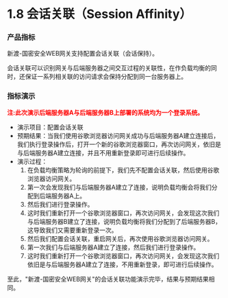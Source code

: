 # 1.8 会话关联（Session Affinity）

### 产品指标

新渡-国密安全WEB网关支持配置会话关联（会话保持）。

会话关联可以识别网关与后端服务器之间交互过程的关联性，在作负载均衡的同时，还保证一系列相关联的访问请求会保持分配到同一台服务器上。

### 指标演示

<p style="color:red;font-weight:bold">
       注:此次演示后端服务器A与后端服务器B上部署的系统均为一个登录系统。
</p>

* 演示项目：配置会话关联
* 预期结果：当我们使用谷歌浏览器访问网关成功与后端服务器A建立连接后，我们执行登录操作后，打开一个新的谷歌浏览器窗口，再次访问网关，依旧是与后端服务器A建立连接，并且不用重新登录即可进行后续操作。
* 演示过程：
  1. 在负载均衡策略为轮询的前提下，我们先不配置会话关联，然后使用谷歌浏览器访问网关。
  2. 第一次会发现我们与后端服务器A建立了连接，说明负载均衡会将我们分配到后端服务器A上。
  3. 然后我们进行登录操作。
  4. 这时我们重新打开一个谷歌浏览器窗口，再次访问网关，会发现这次我们与后端服务器B建立了连接，说明负载均衡将我们分配到了后端服务器B，这导致我们又需要重新登录一次。
  5. 然后我们配置会话关联，重启网关后，再次使用谷歌浏览器访问网关。
  6. 第一次我们与后端服务器A建立了连接，然后我们进行登录操作。
  7. 这时我们重新打开一个谷歌浏览器窗口，再次访问网关，会发现这次我们依旧是与后端服务器A建立了连接，不用重新登录，即可进行后续操作。

至此，"新渡-国密安全WEB网关"的会话关联功能演示完毕，结果与预期结果相同。